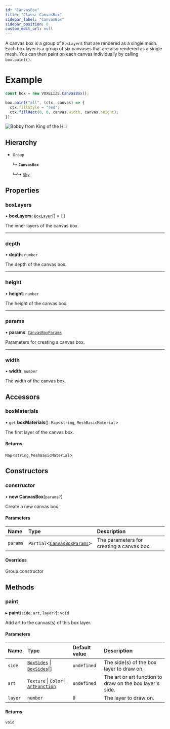 ```yaml
---
id: "CanvasBox"
title: "Class: CanvasBox"
sidebar_label: "CanvasBox"
sidebar_position: 0
custom_edit_url: null
---
```


A canvas box is a group of `BoxLayer`s that are rendered as a single mesh.
Each box layer is a group of six canvases that are also rendered as a single mesh.
You can then paint on each canvas individually by calling `box.paint()`.

# Example
```ts
const box = new VOXELIZE.CanvasBox();

box.paint("all", (ctx, canvas) => {
  ctx.fillStyle = "red";
  ctx.fillRect(0, 0, canvas.width, canvas.height);
});
```

![Bobby from King of the Hill](/img/docs/bobby-canvas-box.png)

## Hierarchy

- `Group`

  ↳ **`CanvasBox`**

  ↳↳ [`Sky`](Sky.md)

## Properties

### boxLayers

• **boxLayers**: [`BoxLayer`](BoxLayer.md)[] = `[]`

The inner layers of the canvas box.

___

### depth

• **depth**: `number`

The depth of the canvas box.

___

### height

• **height**: `number`

The height of the canvas box.

___

### params

• **params**: [`CanvasBoxParams`](../modules.md#canvasboxparams-114)

Parameters for creating a canvas box.

___

### width

• **width**: `number`

The width of the canvas box.

## Accessors

### boxMaterials

• `get` **boxMaterials**(): `Map`<`string`, `MeshBasicMaterial`\>

The first layer of the canvas box.

#### Returns

`Map`<`string`, `MeshBasicMaterial`\>

## Constructors

### constructor

• **new CanvasBox**(`params?`)

Create a new canvas box.

#### Parameters

| Name | Type | Description |
| :------ | :------ | :------ |
| `params` | `Partial`<[`CanvasBoxParams`](../modules.md#canvasboxparams-114)\> | The parameters for creating a canvas box. |

#### Overrides

Group.constructor

## Methods

### paint

▸ **paint**(`side`, `art`, `layer?`): `void`

Add art to the canvas(s) of this box layer.

#### Parameters

| Name | Type | Default value | Description |
| :------ | :------ | :------ | :------ |
| `side` | [`BoxSides`](../modules.md#boxsides-114) \| [`BoxSides`](../modules.md#boxsides-114)[] | `undefined` | The side(s) of the box layer to draw on. |
| `art` | `Texture` \| `Color` \| [`ArtFunction`](../modules.md#artfunction-114) | `undefined` | The art or art function to draw on the box layer's side. |
| `layer` | `number` | `0` | The layer to draw on. |

#### Returns

`void`
